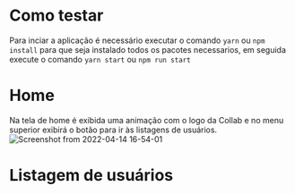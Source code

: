 # Como testar

Para inciar a aplicação é necessário executar o comando `yarn` ou `npm install` para que seja instalado todos os pacotes necessarios, em seguida execute o comando `yarn start` ou `npm run start`

# Home

Na tela de home é exibida uma animação com o logo da Collab e no menu superior exibirá o botão para ir às listagens de usuários.
![Screenshot from 2022-04-14 16-54-01](https://user-images.githubusercontent.com/71765438/163465812-c13801ef-15f7-419e-909e-196a0464877c.png)

# Listagem de usuários

